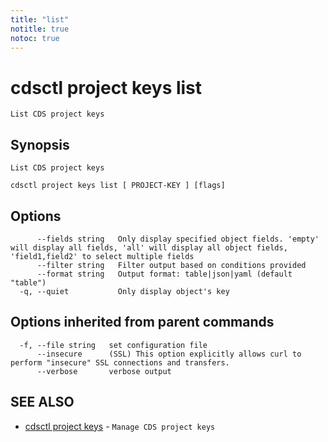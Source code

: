 ```yaml
---
title: "list"
notitle: true
notoc: true
---
```

# cdsctl project keys list

`List CDS project keys`

## Synopsis

`List CDS project keys`

```
cdsctl project keys list [ PROJECT-KEY ] [flags]
```

## Options

```
      --fields string   Only display specified object fields. 'empty' will display all fields, 'all' will display all object fields, 'field1,field2' to select multiple fields
      --filter string   Filter output based on conditions provided
      --format string   Output format: table|json|yaml (default "table")
  -q, --quiet           Only display object's key
```

## Options inherited from parent commands

```
  -f, --file string   set configuration file
      --insecure      (SSL) This option explicitly allows curl to perform "insecure" SSL connections and transfers.
      --verbose       verbose output
```

## SEE ALSO

* [cdsctl project keys](/docs/components/cdsctl/project/keys/)	 - `Manage CDS project keys`

